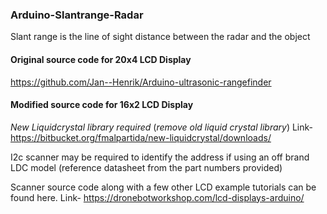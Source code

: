 ### Arduino-Slantrange-Radar

Slant range is the line of sight distance between the radar and the object 

#### Original source code for 20x4 LCD Display  
https://github.com/Jan--Henrik/Arduino-ultrasonic-rangefinder


#### Modified source code for 16x2 LCD Display 
*New Liquidcrystal library required* (*remove old liquid crystal library*)
Link- https://bitbucket.org/fmalpartida/new-liquidcrystal/downloads/

I2c scanner may be required to identify the address if using an off brand LDC model (reference datasheet from the part numbers provided)

Scanner source code along with a few other LCD example tutorials can be found here.
Link- https://dronebotworkshop.com/lcd-displays-arduino/
